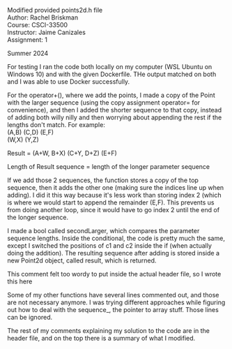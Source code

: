 Modified provided points2d.h file\
Author: Rachel Briskman\
Course: CSCI-33500\
Instructor: Jaime Canizales\
Assignment: 1

Summer 2024

For testing I ran the code both locally on my computer (WSL Ubuntu on Windows 10) and with the given Dockerfile.
THe output matched on both and I was able to use Docker successfully.

For the operator+(), where we add the points, I made a copy of the Point with the larger sequence (using the copy assignment operator= for convenience), and then I added the shorter sequence to that copy, instead of adding both willy nilly and then worrying about appending the rest if the lengths don't match.
For example:\
 (A,B) (C,D) (E,F)\
 (W,X) (Y,Z)

Result = (A+W, B+X) (C+Y, D+Z) (E+F)

Length of Result sequence = length of the longer parameter sequence

If we add those 2 sequences, the function stores a copy of the top sequence, then it adds the other one (making sure the indices line up when adding). I did it this way because it's less work than storing index 2 (which is where we would start to append the remainder (E,F). This prevents us from doing another loop, since it would have to go index 2 until the end of the longer sequence.

I made a bool called secondLarger, which compares the parameter sequence lengths. Inside the conditional, the code is pretty much the same, except I switched the positions of c1 and c2 inside the if (when actually doing the addition).
The resulting sequence after adding is stored inside a new Point2d object, called result, which is returned.


This comment felt too wordy to put inside the actual header file, so I wrote this here


Some of my other functions have several lines commented out, and those are not necessary anymore. I was trying different approaches while figuring out how to deal with the sequence_, the pointer to array stuff. Those lines can be ignored.

The rest of my comments explaining my solution to the code are in the header file, and on the top there is a summary of what I modified.
